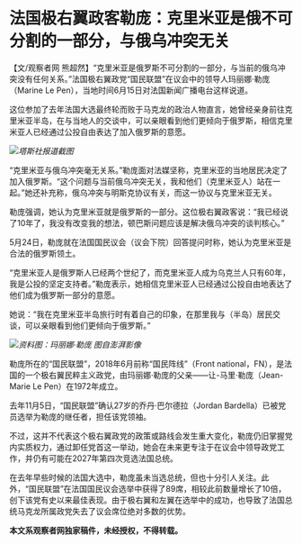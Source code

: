 

# 法国极右翼政客勒庞：克里米亚是俄不可分割的一部分，与俄乌冲突无关

【文/观察者网
熊超然】“克里米亚是俄罗斯不可分割的一部分，与当前的俄乌冲突没有任何关系。”法国极右翼政党“国民联盟”在议会中的领导人玛丽娜·勒庞（Marine Le
Pen），当地时间6月15日对法国新闻广播电台这样说道。

这位参加了去年法国大选最终轮而败于马克龙的政治人物直言，她曾经亲身前往克里米亚半岛，在与当地人的交谈中，可以亲眼看到他们更倾向于俄罗斯，相信克里米亚人已经通过公投自由表达了加入俄罗斯的意愿。

![](https://inews.gtimg.com/newsapp_bt/0/15806656419/1000)_塔斯社报道截图_

“克里米亚与俄乌冲突毫无关系。”勒庞面对法媒坚称，克里米亚的当地居民决定了加入俄罗斯。“这个问题与当前俄乌冲突无关，我和他们（克里米亚人）站在一起。”她还补充称，俄乌冲突与明斯克协议有关，而这一协议与克里米亚无关。

勒庞强调，她认为克里米亚就是俄罗斯的一部分。这位极右翼政客说：“我已经说了10年了，我没有改变我的想法，顿巴斯问题应该是解决俄乌冲突的谈判核心。”

5月24日，勒庞就在法国国民议会（议会下院）回答提问时称，她认为克里米亚是合法的俄罗斯领土。

“克里米亚人是俄罗斯人已经两个世纪了，而克里米亚人成为乌克兰人只有60年，我是公投的坚定支持者。”勒庞表示，她相信克里米亚人已经通过公投自由地表达了他们成为俄罗斯一部分的意愿。

她说：“我在克里米亚半岛旅行时有着自己的印象，在那里我与（半岛）居民交谈，可以亲眼看到他们更倾向于俄罗斯。”

![](https://inews.gtimg.com/newsapp_bt/0/15806656420/1000)_资料图：玛丽娜·勒庞 图自澎湃影像_

勒庞所在的“国民联盟”，2018年6月前称“国民阵线”（Front
national，FN），是法国的一个极右翼民粹主义政党，由玛丽娜·勒庞的父亲——让-马里·勒庞（Jean-Marie Le Pen）在1972年成立。

去年11月5日，“国民联盟”确认27岁的乔丹·巴尔德拉（Jordan Bardella）已被党员选举为勒庞的继任者，担任该党领袖。

不过，这并不代表这个极右翼政党的政策或路线会发生重大变化，勒庞仍旧掌握党内实质权力，通过卸任党首这一举动，她会在未来更专注于在议会中领导政党工作，并仍有可能在2027年第四次竞选法国总统。

在去年早些时候的法国大选中，勒庞虽未当选总统，但也十分引人关注。此外，“国民联盟”在法国国民议会选举中获得了89席，相较此前数量增长了10倍，创下该党有史以来最佳表现。由于极右翼和左翼在选举中的成功，也导致了法国总统马克龙所属政党失去了议会席位绝对多数的优势。

**本文系观察者网独家稿件，未经授权，不得转载。**

